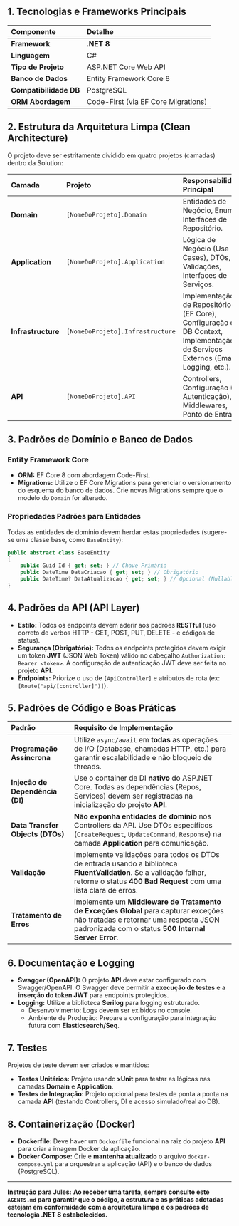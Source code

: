 ## 1\. Tecnologias e Frameworks Principais

| Componente | Detalhe |
| :--- | :--- |
| **Framework** | **.NET 8** |
| **Linguagem** | C\# |
| **Tipo de Projeto** | ASP.NET Core Web API |
| **Banco de Dados** | Entity Framework Core 8 |
| **Compatibilidade DB** | PostgreSQL |
| **ORM Abordagem** | Code-First (via EF Core Migrations) |

## 2\. Estrutura da Arquitetura Limpa (Clean Architecture)

O projeto deve ser estritamente dividido em quatro projetos (camadas) dentro da Solution:

| Camada | Projeto | Responsabilidade Principal | Regras de Dependência |
| :--- | :--- | :--- | :--- |
| **Domain** | `[NomeDoProjeto].Domain` | Entidades de Negócio, Enums, Interfaces de Repositório. | **Nenhuma dependência externa.** |
| **Application** | `[NomeDoProjeto].Application` | Lógica de Negócio (Use Cases), DTOs, Validações, Interfaces de Serviços. | Depende de **Domain**. |
| **Infrastructure** | `[NomeDoProjeto].Infrastructure` | Implementação de Repositórios (EF Core), Configuração de DB Context, Implementação de Serviços Externos (Email, Logging, etc.). | Depende de **Domain** e **Application**. |
| **API** | `[NomeDoProjeto].API` | Controllers, Configuração (DI, Autenticação), Middlewares, Ponto de Entrada. | Depende de **Application** e **Infrastructure**. |

## 3\. Padrões de Domínio e Banco de Dados

### Entity Framework Core

  * **ORM:** EF Core 8 com abordagem Code-First.
  * **Migrations:** Utilize o EF Core Migrations para gerenciar o versionamento do esquema do banco de dados. Crie novas Migrations sempre que o modelo do `Domain` for alterado.

### Propriedades Padrões para Entidades

Todas as entidades de domínio devem herdar estas propriedades (sugere-se uma classe base, como `BaseEntity`):

```csharp
public abstract class BaseEntity
{
    public Guid Id { get; set; } // Chave Primária
    public DateTime DataCriacao { get; set; } // Obrigatório
    public DateTime? DataAtualizacao { get; set; } // Opcional (Nullable)
}
```

## 4\. Padrões da API (API Layer)

  * **Estilo:** Todos os endpoints devem aderir aos padrões **RESTful** (uso correto de verbos HTTP - GET, POST, PUT, DELETE - e códigos de status).
  * **Segurança (Obrigatório):** Todos os endpoints protegidos devem exigir um token **JWT** (JSON Web Token) válido no cabeçalho `Authorization: Bearer <token>`. A configuração de autenticação JWT deve ser feita no projeto **API**.
  * **Endpoints:** Priorize o uso de `[ApiController]` e atributos de rota (ex: `[Route("api/[controller]")]`).

## 5\. Padrões de Código e Boas Práticas

| Padrão | Requisito de Implementação |
| :--- | :--- |
| **Programação Assíncrona** | Utilize `async/await` em **todas** as operações de I/O (Database, chamadas HTTP, etc.) para garantir escalabilidade e não bloqueio de threads. |
| **Injeção de Dependência (DI)** | Use o container de DI **nativo** do ASP.NET Core. Todas as dependências (Repos, Services) devem ser registradas na inicialização do projeto **API**. |
| **Data Transfer Objects (DTOs)** | **Não exponha entidades de domínio** nos Controllers da API. Use DTOs específicos (`CreateRequest`, `UpdateCommand`, `Response`) na camada **Application** para comunicação. |
| **Validação** | Implemente validações para todos os DTOs de entrada usando a biblioteca **FluentValidation**. Se a validação falhar, retorne o status **400 Bad Request** com uma lista clara de erros. |
| **Tratamento de Erros** | Implemente um **Middleware de Tratamento de Exceções Global** para capturar exceções não tratadas e retornar uma resposta JSON padronizada com o status **500 Internal Server Error**. |

## 6\. Documentação e Logging

  * **Swagger (OpenAPI):** O projeto **API** deve estar configurado com Swagger/OpenAPI. O Swagger deve permitir a **execução de testes** e a **inserção do token JWT** para endpoints protegidos.
  * **Logging:** Utilize a biblioteca **Serilog** para logging estruturado.
      * Desenvolvimento: Logs devem ser exibidos no console.
      * Ambiente de Produção: Prepare a configuração para integração futura com **Elasticsearch/Seq**.

## 7\. Testes

Projetos de teste devem ser criados e mantidos:

  * **Testes Unitários:** Projeto usando **xUnit** para testar as lógicas nas camadas **Domain** e **Application**.
  * **Testes de Integração:** Projeto opcional para testes de ponta a ponta na camada **API** (testando Controllers, DI e acesso simulado/real ao DB).

## 8\. Containerização (Docker)

  * **Dockerfile:** Deve haver um `Dockerfile` funcional na raiz do projeto **API** para criar a imagem Docker da aplicação.
  * **Docker Compose:** Crie e **mantenha atualizado** o arquivo `docker-compose.yml` para orquestrar a aplicação (API) e o banco de dados (PostgreSQL).

-----

**Instrução para Jules:** **Ao receber uma tarefa, sempre consulte este `AGENTS.md` para garantir que o código, a estrutura e as práticas adotadas estejam em conformidade com a arquitetura limpa e os padrões de tecnologia .NET 8 estabelecidos.**